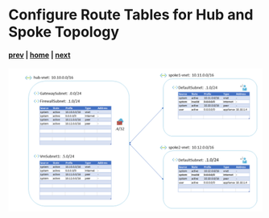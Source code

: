 # Configure Route Tables for Hub and Spoke Topology

#### [prev](./10.md) | [home](../welcome.md) | [next](./12.md)

![slide 11](../png/configure-route-tables-for-hub-and-spoke-topology/11.png)
